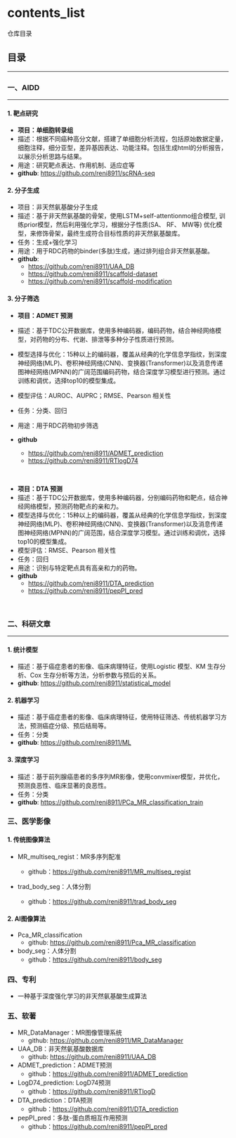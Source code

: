 # contents_list
仓库目录

## 目录
---
### 一、AIDD
----------------
#### 1. 靶点研究
- **项目：单细胞转录组**
- 描述：根据不同癌种高分文献，搭建了单细胞分析流程，包括原始数据定量，细胞注释，细分亚型，差异基因表达、功能注释。包括生成html的分析报告，以展示分析思路与结果。
- 用途：研究靶点表达、作用机制、适应症等
- **github**: https://github.com/reni8911/scRNA-seq

#### 2. 分子生成
- 项目：非天然氨基酸分子生成
- 描述：基于非天然氨基酸的骨架，使用LSTM+self-attentionmo组合模型, 训练prior模型，然后利用强化学习，根据分子性质(SA、 RF、 MW等) 优化模型，来修饰骨架，最终生成符合目标性质的非天然氨基酸库。
- 任务：生成+强化学习
- 用途：用于RDC药物的binder(多肽)生成，通过排列组合非天然氨基酸。
- **github**: 
  - https://github.com/reni8911/UAA_DB
  - https://github.com/reni8911/scaffold-dataset
  - https://github.com/reni8911/scaffold-modification



#### 3. 分子筛选
- **项目：ADMET 预测**
- 描述：基于TDC公开数据库，使用多种编码器，编码药物，结合神经网络模型，对药物的分布、代谢、排泄等多种分子性质进行预测。
- 模型选择与优化：15种以上的编码器，覆盖从经典的化学信息学指纹，到深度神经网络(MLP)、卷积神经网络(CNN)、变换器(Transformer)以及消息传递图神经网络(MPNN)的广阔范围编码药物，结合深度学习模型进行预测。通过训练和调优，选择top10的模型集成。
- 模型评估：AUROC、AUPRC；RMSE、Pearson 相关性
- 任务：分类、回归
- 用途：用于RDC药物初步筛选

- **github**
  - https://github.com/reni8911/ADMET_prediction
  - https://github.com/reni8911/RTlogD74
  
<br>

- **项目：DTA 预测**
- 描述：基于TDC公开数据库，使用多种编码器，分别编码药物和靶点，结合神经网络模型，预测药物靶点的亲和力。
- 模型选择与优化：15种以上的编码器，覆盖从经典的化学信息学指纹，到深度神经网络(MLP)、卷积神经网络(CNN)、变换器(Transformer)以及消息传递图神经网络(MPNN)的广阔范围，结合深度学习模型。通过训练和调优，选择top10的模型集成。
- 模型评估：RMSE、Pearson 相关性
- 任务：回归
- 用途：识别与特定靶点具有高亲和力的药物。
- **github**
  - https://github.com/reni8911/DTA_prediction
  - https://github.com/reni8911/pepPI_pred    
<br>



### 二、科研文章
---
#### 1. 统计模型
- 描述：基于癌症患者的影像、临床病理特征，使用Logistic 模型、KM 生存分析、Cox 生存分析等方法，分析参数与预后的关系。
- **github**: https://github.com/reni8911/statistical_model

#### 2. 机器学习
- 描述：基于癌症患者的影像、临床病理特征，使用特征筛选、传统机器学习方法，预测癌症分级、预后结局等。
- 任务：分类
- **github**: https://github.com/reni8911/ML

#### 3. 深度学习
- 描述：基于前列腺癌患者的多序列MR影像，使用convmixer模型，并优化，预测良恶性、临床显著的良恶性。
- 任务：分类
- **github**: https://github.com/reni8911/PCa_MR_classification_train


### 三、医学影像
#### 1. 传统图像算法
- MR_multiseq_regist：MR多序列配准
  - github：https://github.com/reni8911/MR_multiseq_regist

- trad_body_seg：人体分割
  - github：https://github.com/reni8911/trad_body_seg
  

#### 2. AI图像算法
- Pca_MR_classification
  - github: https://github.com/reni8911/Pca_MR_classification
- body_seg：人体分割
  - github：https://github.com/reni8911/body_seg


### 四、专利
- 一种基于深度强化学习的非天然氨基酸生成算法

### 五、软著
- MR_DataManager：MR图像管理系统
  - github: https://github.com/reni8911/MR_DataManager
- UAA_DB：非天然氨基酸数据库
  - github: https://github.com/reni8911/UAA_DB
- ADMET_prediction：ADMET预测
  - github：https://github.com/reni8911/ADMET_prediction
- LogD74_prediction: LogD74预测
  - github：https://github.com/reni8911/RTlogD
- DTA_prediction：DTA预测
  - github：https://github.com/reni8911/DTA_prediction
- pepPI_pred：多肽-蛋白质相互作用预测
  - github：https://github.com/reni8911/pepPI_pred
